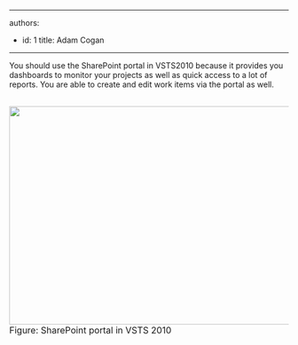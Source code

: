 

---
authors:
  - id: 1
    title: Adam Cogan
---




<span class='intro'> You should use the SharePoint portal in VSTS2010 because it provides you dashboards to monitor your projects as well as quick access to a lot of reports. You are able to create and edit work items via the portal as well. <br>
 </span>


  <br>
<img width="588" height="394" class="ms-rteCustom-ImageArea" src="/Standards/Management/RulesToBetterProjectManagement/PublishingImages/VSTS2010-SharePointPortal.jpg" /><br>
<font class="ms-rteCustom-FigureNormal" size="+0">Figure&#58; SharePoint portal in VSTS 2010 </font><br>
<br>
<br>



